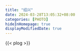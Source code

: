 ```yaml
---
title: "绍兴"
date: 2024-03-28T13:05:32+08:00
categories: [PHOTO]
hideInHomepage: true
displayModifiedDate: true
---
```


{{< plog >}}
